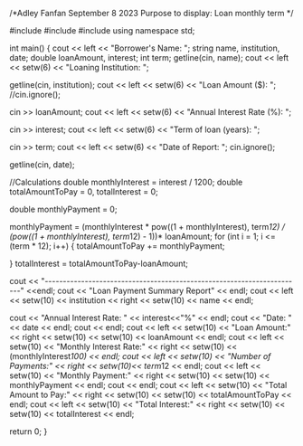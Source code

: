 /*Adley Fanfan
  September 8 2023
  Purpose to display: Loan monthly term
*/

#include<iostream>
#include<iomanip>
#include<string>
using namespace std;

int main()
{
cout << left << "Borrower's Name: ";
string name, institution, date;
double loanAmount, interest;
int term;
getline(cin, name);
cout << left << setw(6) << "Loaning Institution: ";

getline(cin, institution);
cout << left << setw(6) << "Loan Amount ($): ";
//cin.ignore();

cin >> loanAmount;
cout << left << setw(6) << "Annual Interest Rate (%): ";

cin >> interest;
cout << left << setw(6) << "Term of loan (years): ";

cin >> term;
cout << left << setw(6) << "Date of Report: ";
cin.ignore();

getline(cin, date);

//Calculations
double monthlyInterest = interest / 1200;
double totalAmountToPay = 0, totalInterest = 0;

double monthlyPayment = 0;

monthlyPayment = (monthlyInterest * pow((1 + monthlyInterest), term*12) / (pow((1 + monthlyInterest), term*12) - 1))* loanAmount;
    for (int i = 1; i <= (term * 12); i++)
{
totalAmountToPay += monthlyPayment;

}
totalInterest = totalAmountToPay-loanAmount;

cout << "-----------------------------------------------------------------------" <<endl;
cout << "Loan Payment Summary Report" << endl;
cout << left << setw(10) << institution << right << setw(10) << name << endl;

cout << "Annual Interest Rate: " << interest<<"%" << endl;
cout << "Date: " << date << endl;
cout << endl;
cout << left << setw(10) << "Loan Amount:" << right << setw(10) <<  setw(10) << loanAmount << endl;
cout << left << setw(10) << "Monthly Interest Rate:" << right << setw(10) << (monthlyInterest*100) << endl;
cout << left << setw(10) << "Number of Payments:" << right << setw(10)<< term*12 << endl;
cout << left << setw(10) << "Monthly Payment:" << right << setw(10) <<  setw(10) << monthlyPayment << endl;
cout << endl;
cout << left << setw(10) << "Total Amount to Pay:" << right << setw(10) <<  setw(10) << totalAmountToPay << endl;
cout << left << setw(10) << "Total Interest:" << right << setw(10) << setw(10) << totalInterest << endl;

return 0;
}
